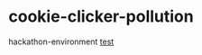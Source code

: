 # cookie-clicker-pollution
hackathon-environment
<a href="https://dirkson-argon.github.io/cookie-clicker-pollution/Deep%20Bag%20CV.pdf" target="_blank">test</a>
